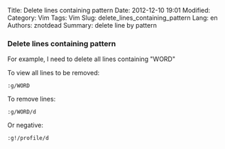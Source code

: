 Title: Delete lines containing pattern
Date: 2012-12-10 19:01
Modified: 
Category: Vim
Tags: Vim
Slug: delete_lines_containing_pattern
Lang: en
Authors: znotdead
Summary: delete line by pattern

### Delete lines containing pattern

For example, I need to delete all lines containing "WORD"

To view all lines to be removed:
```vim
:g/WORD
```
To remove lines:
```vim
:g/WORD/d
```
Or negative:
```vim
:g!/profile/d
```
